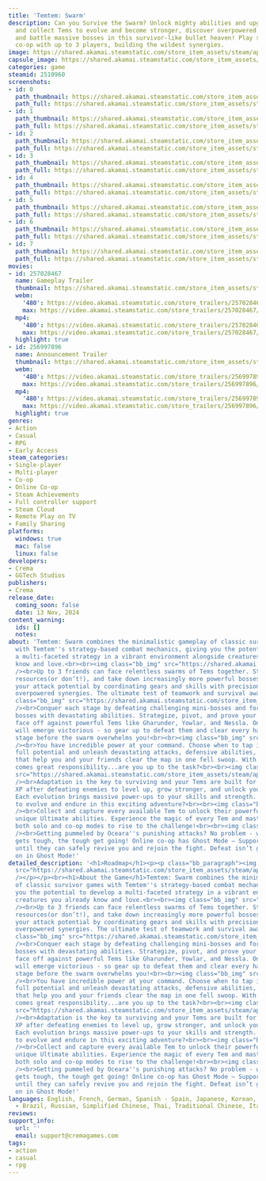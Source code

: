 ```yaml
---
title: 'Temtem: Swarm'
description: Can you Survive the Swarm? Unlock mighty abilities and upgrades, find
  and collect Tems to evolve and become stronger, discover overpowered strategies,
  and battle massive bosses in this survivor-like bullet heaven! Play solo or online
  co-op with up to 3 players, building the wildest synergies.
image: https://shared.akamai.steamstatic.com/store_item_assets/steam/apps/2510960/header.jpg?t=1733326294
capsule_image: https://shared.akamai.steamstatic.com/store_item_assets/steam/apps/2510960/fa23b88cb733238327dc75acd4dcd381cc925d0e/capsule_231x87.jpg?t=1733326294
categories: game
steamid: 2510960
screenshots:
- id: 0
  path_thumbnail: https://shared.akamai.steamstatic.com/store_item_assets/steam/apps/2510960/ss_26f022fe421eda34876de386ee6e745559bbf37c.600x338.jpg?t=1733326294
  path_full: https://shared.akamai.steamstatic.com/store_item_assets/steam/apps/2510960/ss_26f022fe421eda34876de386ee6e745559bbf37c.1920x1080.jpg?t=1733326294
- id: 1
  path_thumbnail: https://shared.akamai.steamstatic.com/store_item_assets/steam/apps/2510960/ss_82212fdc5e4ef007da30b1fa96043e6e46034804.600x338.jpg?t=1733326294
  path_full: https://shared.akamai.steamstatic.com/store_item_assets/steam/apps/2510960/ss_82212fdc5e4ef007da30b1fa96043e6e46034804.1920x1080.jpg?t=1733326294
- id: 2
  path_thumbnail: https://shared.akamai.steamstatic.com/store_item_assets/steam/apps/2510960/ss_000efccba8b9019e58b18b7a32970500c8af98db.600x338.jpg?t=1733326294
  path_full: https://shared.akamai.steamstatic.com/store_item_assets/steam/apps/2510960/ss_000efccba8b9019e58b18b7a32970500c8af98db.1920x1080.jpg?t=1733326294
- id: 3
  path_thumbnail: https://shared.akamai.steamstatic.com/store_item_assets/steam/apps/2510960/ss_cb2105bb3f773d6795caa415087766b328c21890.600x338.jpg?t=1733326294
  path_full: https://shared.akamai.steamstatic.com/store_item_assets/steam/apps/2510960/ss_cb2105bb3f773d6795caa415087766b328c21890.1920x1080.jpg?t=1733326294
- id: 4
  path_thumbnail: https://shared.akamai.steamstatic.com/store_item_assets/steam/apps/2510960/ss_10bb4003658c61beec68e8277c53d6c5c571df71.600x338.jpg?t=1733326294
  path_full: https://shared.akamai.steamstatic.com/store_item_assets/steam/apps/2510960/ss_10bb4003658c61beec68e8277c53d6c5c571df71.1920x1080.jpg?t=1733326294
- id: 5
  path_thumbnail: https://shared.akamai.steamstatic.com/store_item_assets/steam/apps/2510960/ss_0486499dc3e1591a8fc930988967d8bdad22739b.600x338.jpg?t=1733326294
  path_full: https://shared.akamai.steamstatic.com/store_item_assets/steam/apps/2510960/ss_0486499dc3e1591a8fc930988967d8bdad22739b.1920x1080.jpg?t=1733326294
- id: 6
  path_thumbnail: https://shared.akamai.steamstatic.com/store_item_assets/steam/apps/2510960/ss_681acb73f76f87bee3d8bda886c1c933d1495c0a.600x338.jpg?t=1733326294
  path_full: https://shared.akamai.steamstatic.com/store_item_assets/steam/apps/2510960/ss_681acb73f76f87bee3d8bda886c1c933d1495c0a.1920x1080.jpg?t=1733326294
- id: 7
  path_thumbnail: https://shared.akamai.steamstatic.com/store_item_assets/steam/apps/2510960/ss_b3c0a4aa73d8ff592fa696d35a8495593b51f883.600x338.jpg?t=1733326294
  path_full: https://shared.akamai.steamstatic.com/store_item_assets/steam/apps/2510960/ss_b3c0a4aa73d8ff592fa696d35a8495593b51f883.1920x1080.jpg?t=1733326294
movies:
- id: 257028467
  name: Gameplay Trailer
  thumbnail: https://shared.akamai.steamstatic.com/store_item_assets/steam/apps/257028467/6ff1a138af0990f53df9583a852dc41ed26d406b/movie_600x337.jpg?t=1732189788
  webm:
    '480': https://video.akamai.steamstatic.com/store_trailers/257028467/movie480_vp9.webm?t=1732189788
    max: https://video.akamai.steamstatic.com/store_trailers/257028467/movie_max_vp9.webm?t=1732189788
  mp4:
    '480': https://video.akamai.steamstatic.com/store_trailers/257028467/movie480.mp4?t=1732189788
    max: https://video.akamai.steamstatic.com/store_trailers/257028467/movie_max.mp4?t=1732189788
  highlight: true
- id: 256997896
  name: Announcement Trailer
  thumbnail: https://shared.akamai.steamstatic.com/store_item_assets/steam/apps/256997896/movie.293x165.jpg?t=1708448238
  webm:
    '480': https://video.akamai.steamstatic.com/store_trailers/256997896/movie480_vp9.webm?t=1708448238
    max: https://video.akamai.steamstatic.com/store_trailers/256997896/movie_max_vp9.webm?t=1708448238
  mp4:
    '480': https://video.akamai.steamstatic.com/store_trailers/256997896/movie480.mp4?t=1708448238
    max: https://video.akamai.steamstatic.com/store_trailers/256997896/movie_max.mp4?t=1708448238
  highlight: true
genres:
- Action
- Casual
- RPG
- Early Access
steam_categories:
- Single-player
- Multi-player
- Co-op
- Online Co-op
- Steam Achievements
- Full controller support
- Steam Cloud
- Remote Play on TV
- Family Sharing
platforms:
  windows: true
  mac: false
  linux: false
developers:
- Crema
- GGTech Studios
publishers:
- Crema
release_date:
  coming_soon: false
  date: 13 Nov, 2024
content_warning:
  ids: []
  notes:
about: 'Temtem: Swarm combines the minimalistic gameplay of classic survivor games
  with Temtem''s strategy-based combat mechanics, giving you the potential to develop
  a multi-faceted strategy in a vibrant environment alongside creatures you already
  know and love.<br><br><img class="bb_img" src="https://shared.akamai.steamstatic.com/store_item_assets/steam/apps/2510960/extras/EN_GIF1.gif?t=1733326294"
  /><br>Up to 3 friends can face relentless swarms of Tems together. Strategize, share
  resources(or don’t!), and take down increasingly more powerful bosses. Maximize
  your attack potential by coordinating gears and skills with precision timing, creating
  overpowered synergies. The ultimate test of teamwork and survival awaits!<br><br><img
  class="bb_img" src="https://shared.akamai.steamstatic.com/store_item_assets/steam/apps/2510960/extras/EN_GIF2.gif?t=1733326294"
  /><br>Conquer each stage by defeating challenging mini-bosses and formidable stage
  bosses with devastating abilities. Strategize, pivot, and prove your skills as you
  face off against powerful Tems like Gharunder, Yowlar, and Nessla. Only the boldest
  will emerge victorious - so gear up to defeat them and clear every hand-crafted
  stage before the swarm overwhelms you!<br><br><img class="bb_img" src="https://shared.akamai.steamstatic.com/store_item_assets/steam/apps/2510960/extras/EN_GIF3.gif?t=1733326294"
  /><br>You have incredible power at your command. Choose when to tap into your Tem’s
  full potential and unleash devastating attacks, defensive abilities, or power-ups
  that help you and your friends clear the map in one fell swoop. With great power
  comes great responsibility...are you up to the task?<br><br><img class="bb_img"
  src="https://shared.akamai.steamstatic.com/store_item_assets/steam/apps/2510960/extras/EN_GIF4.gif?t=1733326294"
  /><br>Adaptation is the key to surviving and your Tems are built for it! Collect
  XP after defeating enemies to level up, grow stronger, and unlock your final evolution.
  Each evolution brings massive power-ups to your skills and strength. Are you prepared
  to evolve and endure in this exciting adventure?<br><br><img class="bb_img" src="https://shared.akamai.steamstatic.com/store_item_assets/steam/apps/2510960/extras/EN_GIF5.gif?t=1733326294"
  /><br>Collect and capture every available Tem to unlock their powerful Traits and
  unique Ultimate abilities. Experience the magic of every Tem and master them in
  both solo and co-op modes to rise to the challenge!<br><br><img class="bb_img" src="https://shared.akamai.steamstatic.com/store_item_assets/steam/apps/2510960/extras/EN_GIF6.gif?t=1733326294"
  /><br>Getting pummeled by Oceara''s punishing attacks? No problem - when the going
  gets tough, the tough get going! Online co-op has Ghost Mode — Support your friends
  until they can safely revive you and rejoin the fight. Defeat isn’t game over, fight
  on in Ghost Mode!'
detailed_description: '<h1>Roadmap</h1><p><p class="bb_paragraph"><img class="bb_img"
  src="https://shared.akamai.steamstatic.com/store_item_assets/steam/apps/2510960/extras/EN_RoadmapNov2024.png?t=1733326294"
  /></p></p><br><h1>About the Game</h1>Temtem: Swarm combines the minimalistic gameplay
  of classic survivor games with Temtem''s strategy-based combat mechanics, giving
  you the potential to develop a multi-faceted strategy in a vibrant environment alongside
  creatures you already know and love.<br><br><img class="bb_img" src="https://shared.akamai.steamstatic.com/store_item_assets/steam/apps/2510960/extras/EN_GIF1.gif?t=1733326294"
  /><br>Up to 3 friends can face relentless swarms of Tems together. Strategize, share
  resources(or don’t!), and take down increasingly more powerful bosses. Maximize
  your attack potential by coordinating gears and skills with precision timing, creating
  overpowered synergies. The ultimate test of teamwork and survival awaits!<br><br><img
  class="bb_img" src="https://shared.akamai.steamstatic.com/store_item_assets/steam/apps/2510960/extras/EN_GIF2.gif?t=1733326294"
  /><br>Conquer each stage by defeating challenging mini-bosses and formidable stage
  bosses with devastating abilities. Strategize, pivot, and prove your skills as you
  face off against powerful Tems like Gharunder, Yowlar, and Nessla. Only the boldest
  will emerge victorious - so gear up to defeat them and clear every hand-crafted
  stage before the swarm overwhelms you!<br><br><img class="bb_img" src="https://shared.akamai.steamstatic.com/store_item_assets/steam/apps/2510960/extras/EN_GIF3.gif?t=1733326294"
  /><br>You have incredible power at your command. Choose when to tap into your Tem’s
  full potential and unleash devastating attacks, defensive abilities, or power-ups
  that help you and your friends clear the map in one fell swoop. With great power
  comes great responsibility...are you up to the task?<br><br><img class="bb_img"
  src="https://shared.akamai.steamstatic.com/store_item_assets/steam/apps/2510960/extras/EN_GIF4.gif?t=1733326294"
  /><br>Adaptation is the key to surviving and your Tems are built for it! Collect
  XP after defeating enemies to level up, grow stronger, and unlock your final evolution.
  Each evolution brings massive power-ups to your skills and strength. Are you prepared
  to evolve and endure in this exciting adventure?<br><br><img class="bb_img" src="https://shared.akamai.steamstatic.com/store_item_assets/steam/apps/2510960/extras/EN_GIF5.gif?t=1733326294"
  /><br>Collect and capture every available Tem to unlock their powerful Traits and
  unique Ultimate abilities. Experience the magic of every Tem and master them in
  both solo and co-op modes to rise to the challenge!<br><br><img class="bb_img" src="https://shared.akamai.steamstatic.com/store_item_assets/steam/apps/2510960/extras/EN_GIF6.gif?t=1733326294"
  /><br>Getting pummeled by Oceara''s punishing attacks? No problem - when the going
  gets tough, the tough get going! Online co-op has Ghost Mode — Support your friends
  until they can safely revive you and rejoin the fight. Defeat isn’t game over, fight
  on in Ghost Mode!'
languages: English, French, German, Spanish - Spain, Japanese, Korean, Polish, Portuguese
  - Brazil, Russian, Simplified Chinese, Thai, Traditional Chinese, Italian
reviews:
support_info:
  url: ''
  email: support@cremagames.com
tags:
- action
- casual
- rpg
---
```


